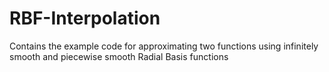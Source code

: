 # RBF-Interpolation
Contains the example code for approximating two functions using infinitely smooth and piecewise smooth Radial Basis functions
